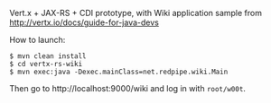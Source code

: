 Vert.x + JAX-RS + CDI prototype, with Wiki application sample from http://vertx.io/docs/guide-for-java-devs

How to launch:

    $ mvn clean install
    $ cd vertx-rs-wiki
    $ mvn exec:java -Dexec.mainClass=net.redpipe.wiki.Main

Then go to http://localhost:9000/wiki and log in with `root/w00t`.
